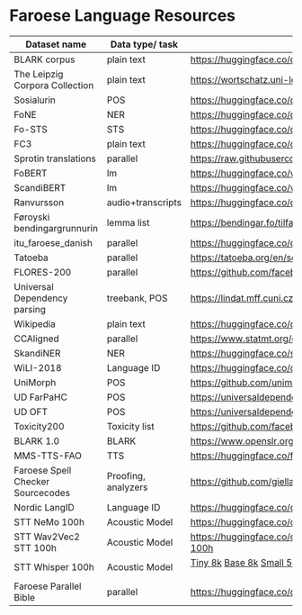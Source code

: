 # Faroese Language Resources

| Dataset name                   | Data type/ task |  Source/Link                                                                                                                  |
| ------------------------------ | --------------- |  ---------------------------------------------------------------------------------------------------------------------------- |
| BLARK corpus                   | plain text      |  https://huggingface.co/datasets/barbaroo/Faroese_BLARK_small |
| The Leipzig Corpora Collection | plain text      |  https://wortschatz.uni-leipzig.de/en/download/Faroese                |
| Sosialurin                     | POS             | https://huggingface.co/datasets/vesteinn/sosialurin-faroese-pos                                                              |
| FoNE                           | NER             | https://huggingface.co/datasets/vesteinn/sosialurin-faroese-ner                                                              |
| Fo-STS                         | STS             | https://huggingface.co/datasets/vesteinn/faroese-sts                                                                         |
| FC3                            | plain text      | https://huggingface.co/datasets/vesteinn/FC3                                                                                 |
| Sprotin translations           | parallel        | https://raw.githubusercontent.com/Sprotin/translations/main/sentences_en-fo.strict.csv                                       |
| FoBERT                         | lm              | https://huggingface.co/vesteinn/FoBERT                                                                                       |
| ScandiBERT                     | lm              | https://huggingface.co/vesteinn/ScandiBERT                                                                                   |
| Ranvursson                     | audio+transcripts    | https://huggingface.co/datasets/carlosdanielhernandezmena/ravnursson_asr                                                |
| Føroyski bendingargrunnurin    | lemma list           | https://bendingar.fo/tilfar/                                                                                            |
| itu_faroese_danish |    parallel             | https://huggingface.co/datasets/strombergnlp/itu_faroese_danish                                                                  |
| Tatoeba             | parallel       | https://tatoeba.org/en/sentences/show_all_in/fao/none                                                                                    |
| FLORES-200  |   parallel       | https://github.com/facebookresearch/flores/tree/main/flores200                                                                                |
| Universal Dependency parsing    | treebank, POS | https://lindat.mff.cuni.cz/repository/xmlui/handle/11234/1-5150                                                              |
| Wikipedia    | plain text       | https://huggingface.co/datasets/wikipedia                                                             |
| CCAligned    | parallel         | https://www.statmt.org/cc-aligned/                                                             |
| SkandiNER    | NER              | https://huggingface.co/saattrupdan/nbailab-base-ner-scandi |
| WiLI-2018    | Language ID      | https://huggingface.co/datasets/wili_2018 |
| UniMorph     | POS              | https://github.com/unimorph/fao |
| UD FarPaHC   | POS              | https://universaldependencies.org/treebanks/fo_farpahc/index.html |
| UD OFT       | POS              | https://universaldependencies.org/treebanks/fo_oft/index.html |
| Toxicity200  | Toxicity list    | https://github.com/facebookresearch/flores/tree/main/toxicity |
| BLARK 1.0    | BLARK            | https://www.openslr.org/resources/125/ |
| MMS-TTS-FAO  | TTS              | https://huggingface.co/facebook/mms-tts-fao |
| Faroese Spell Checker Sourcecodes | Proofing, analyzers | https://github.com/giellalt/lang-fao |
| Nordic LangID  | Language ID    | https://huggingface.co/datasets/strombergnlp/nordic_langid  |
| STT NeMo 100h  | Acoustic Model  | https://huggingface.co/carlosdanielhernandezmena/stt_fo_quartznet15x5_sp_ep163_100h |
| STT Wav2Vec2 STT 100h  |  Acoustic Model  |  https://huggingface.co/carlosdanielhernandezmena/wav2vec2-large-xlsr-53-faroese-100h  |
| STT Whisper 100h  | Acoustic Model  |  <a href="https://huggingface.co/carlosdanielhernandezmena/whisper-tiny-faroese-8k-steps-100h" target="”_blank”" rel="noopener">Tiny 8k</a> <a href="https://huggingface.co/carlosdanielhernandezmena/whisper-base-faroese-8k-steps-100h" target="”_blank”" rel="noopener">Base 8k</a> <a href="https://huggingface.co/carlosdanielhernandezmena/whisper-small-faroese-5k-steps-100h" target="”_blank”" rel="noopener">Small 5k</a> <a href="https://huggingface.co/carlosdanielhernandezmena/whisper-largev2-faroese-8k-steps-100h" target="”_blank”" rel="noopener">Large v2 8k</a> <a href="https://huggingface.co/carlosdanielhernandezmena/whisper-large-faroese-8k-steps-100h" target="”_blank”" rel="noopener">Large 8k</a> <a href="https://huggingface.co/carlosdanielhernandezmena/whisper-large-faroese-8k-steps-100h-ct2" target="”_blank”" rel="noopener">Large 8k ct2</a></p>  |
| Faroese Parallel Bible | parallel  | https://huggingface.co/datasets/vesteinn/faroese-parallel-bible  |
